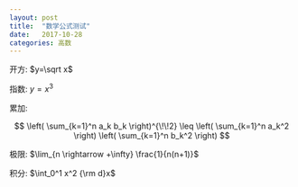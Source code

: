 ```yaml
---
layout: post
title:  "数学公式测试"
date:   2017-10-28
categories: 高数
---
```

开方: $y=\sqrt x$

指数: $y=x^3$

累加:

$$
\left( \sum_{k=1}^n a_k b_k \right)^{\!\!2} 
\leq 
\left( \sum_{k=1}^n a_k^2 \right) 
\left( \sum_{k=1}^n b_k^2 \right)
$$


极限: $\lim_{n \rightarrow +\infty} \frac{1}{n(n+1)}$

积分: $\int_0^1 x^2 {\rm d}x$